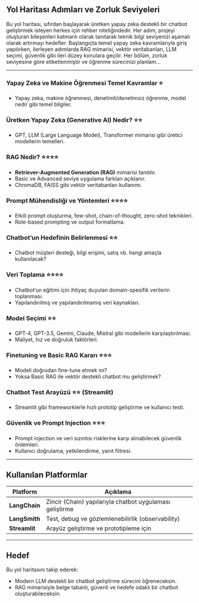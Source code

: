 ## Yol Haritası Adımları ve Zorluk Seviyeleri

Bu yol haritası, sıfırdan başlayarak üretken yapay zeka destekli bir chatbot geliştirmek isteyen herkes için rehber niteliğindedir. Her adım, projeyi oluşturan bileşenleri katmanlı olarak tanıtarak teknik bilgi seviyenizi aşamalı olarak artırmayı hedefler. Başlangıçta temel yapay zeka kavramlarıyla giriş yapılırken, ilerleyen adımlarda RAG mimarisi, vektör veritabanları, LLM seçimi, güvenlik gibi ileri düzey konulara geçilir. Her bölüm, zorluk seviyesine göre etiketlenmiştir ve öğrenme sürecinizi planlam...

---

### Yapay Zeka ve Makine Öğrenmesi Temel Kavramlar ⭐
- Yapay zeka, makine öğrenmesi, denetimli/denetimsiz öğrenme, model nedir gibi temel bilgiler.

### Üretken Yapay Zeka (Generative AI) Nedir? ⭐⭐
- GPT, LLM (Large Language Model), Transformer mimarisi gibi üretici modellerin temelleri.

### RAG Nedir? ⭐⭐⭐⭐
- **Retriever-Augmented Generation (RAG)** mimarisi tanıtılır.
- Basic ve Advanced seviye uygulama farkları açıklanır.
- ChromaDB, FAISS gibi vektör veritabanları kullanımı.

### Prompt Mühendisliği ve Yöntemleri ⭐⭐⭐⭐
- Etkili prompt oluşturma, few-shot, chain-of-thought, zero-shot teknikleri.
- Role-based prompting ve output formatlama.

### Chatbot’un Hedefinin Belirlenmesi ⭐⭐
- Chatbot müşteri desteği, bilgi erişimi, satış vb. hangi amaçla kullanılacak?

### Veri Toplama ⭐⭐⭐⭐
- Chatbot’un eğitimi için ihtiyaç duyulan domain-spesifik verilerin toplanması.
- Yapılandırılmış ve yapılandırılmamış veri kaynakları.

### Model Seçimi ⭐⭐
- GPT-4, GPT-3.5, Gemini, Claude, Mistral gibi modellerin karşılaştırılması.
- Maliyet, hız ve doğruluk faktörleri.

### Finetuning ve Basic RAG Kararı ⭐⭐⭐
- Modeli doğrudan fine-tune etmek mi?
- Yoksa Basic RAG ile vektör destekli chatbot mu geliştirmek?

### Chatbot Test Arayüzü ⭐⭐ (Streamlit)
- Streamlit gibi frameworklerle hızlı prototip geliştirme ve kullanıcı testi.

### Güvenlik ve Prompt Injection ⭐⭐⭐
- Prompt injection ve veri sızıntısı risklerine karşı alınabilecek güvenlik önlemleri.
- Kullanıcı doğrulama, yetkilendirme, yanıt filtresi.

---

## Kullanılan Platformlar

| Platform | Açıklama |
|----------|----------|
| **LangChain** | Zincir (Chain) yapılarıyla chatbot uygulaması geliştirme |
| **LangSmith** | Test, debug ve gözlemlenebilirlik (observability) |
| **Streamlit** | Arayüz geliştirme ve prototipleme için |

---

## Hedef
Bu yol haritasını takip ederek:
- Modern LLM destekli bir chatbot geliştirme sürecini öğreneceksin.
- RAG mimarisiyle belge tabanlı, güvenli ve hedefe odaklı bir chatbot oluşturabileceksin.
